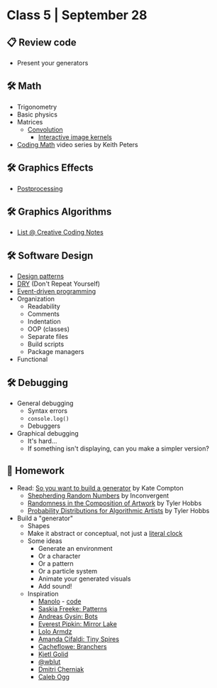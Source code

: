 # Class 5 | September 28

## 📋 Review code

* Present your generators

## 🛠️ Math

* Trigonometry
* Basic physics
* Matrices
  * [Convolution](https://www.taylorpetrick.com/blog/post/convolution-part1)
    * [Interactive image kernels](https://setosa.io/ev/image-kernels/)
* [Coding Math](https://www.youtube.com/user/codingmath) video series by Keith Peters

## 🛠️ Graphics Effects

* [Postprocessing](https://pixijs.io/pixi-filters/tools/demo/)

## 🛠️ Graphics Algorithms

* [List @ Creative Coding Notes](https://github.com/cacheflowe/creative-coding-notes#graphics-concepts)

## 🛠️ Software Design

* [Design patterns](https://medium.com/educative/the-7-most-important-software-design-patterns-d60e546afb0e)
* [DRY](https://en.wikipedia.org/wiki/Don%27t_repeat_yourself) (Don't Repeat Yourself)
* [Event-driven programming](https://en.wikipedia.org/wiki/Event-driven_programming)
* Organization
  * Readability
  * Comments
  * Indentation
  * OOP (classes)
  * Separate files
  * Build scripts
  * Package managers
* Functional

## 🛠️ Debugging

* General debugging
  * Syntax errors
  * `console.log()`
  * Debuggers
* Graphical debugging
  * It's hard...
  * If something isn't displaying, can you make a simpler version?

## 📝 Homework

* Read:
  [So you want to build a generator](http://galaxykate0.tumblr.com/post/139774965871/so-you-want-to-build-a-generator) by Kate Compton
  * [Shepherding Random Numbers](https://inconvergent.net/2016/shepherding-random-numbers/) by Inconvergent
  * [Randomness in the Composition of Artwork](https://tylerxhobbs.com/essays/2014/randomness-in-the-composition-of-artwork) by Tyler Hobbs
  * [Probability Distributions for Algorithmic Artists](https://tylerxhobbs.com/essays/2014/probability-distributions-for-algorithmic-artists) by Tyler Hobbs
* Build a "generator"
  * Shapes
  * Make it abstract or conceptual, not just a [literal clock](https://p5js.org/examples/input-clock.html)
  * Some ideas
    * Generate an environment
    * Or a character
    * Or a pattern
    * Or a particle system
    * Animate your generated visuals
    * Add sound!
  * Inspiration
    * [Manolo](https://www.behance.net/manoloide) - [code](https://github.com/manoloide/AllSketchs)
    * [Saskia Freeke: Patterns](http://sasj.nl/)
    * [Andreas Gysin: Bots](https://www.instagram.com/p/B9KGXmNByRa/)
    * [Everest Pipkin: Mirror Lake](https://everestpipkin.itch.io/mirrorlake)
    * [Lolo Armdz](https://www.instagram.com/p/Bo9XS81HomN/)
    * [Amanda Cifaldi: Tiny Spires](https://twitter.com/tinyspires)
    * [Cacheflowe: Branchers](https://www.instagram.com/p/BwHxemPFcMc/)
    * [Kjetl Golid](https://www.instagram.com/p/B1FUsgSANMz/)
    * [@wblut](https://www.instagram.com/p/B9scpU8HgXY/)
    * [Dmitri Cherniak](https://www.instagram.com/p/CDzmKONnAlj/)
    * [Caleb Ogg](https://www.instagram.com/p/B_YjBSYnMn1/)
